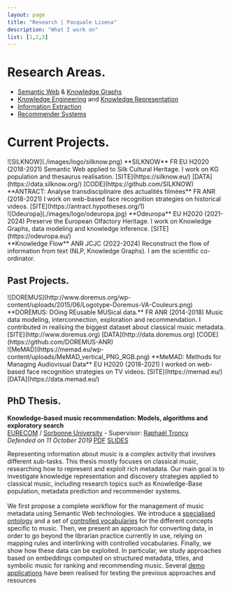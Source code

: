 ```yaml
---
layout: page
title: "Research | Pasquale Lisena"
description: "What I work on"
list: [1,2,3]
---
```


# Research Areas.

- [Semantic Web](http://wikipedia.org/wiki/Semantic_Web) & [Knowledge Graphs](https://towardsdatascience.com/knowledge-graph-bb78055a7884)
- [Knowledge Engineering](http://wikipedia.org/wiki/Knowledge_engineering) and [Knowledge Representation](http://wikipedia.org/wiki/Knowledge_representation_and_reasoning)
- [Information Extraction](http://ewikipedia.org/wiki/Information_extraction)
- [Recommender Systems](http://wikipedia.org/wiki/Recommender_system)

# Current Projects.

<section class="project" markdown="1">
![SILKNOW](./images/logo/silknow.png)
**SILKNOW** <span class="sub">FR EU H2020 (2018-2021)</span>  
Semantic Web applied to Silk Cultural Heritage.  
I work on KG population and thesaurus realisation.
<span class="links" markdown="1">
[SITE](https://silknow.eu/)
[DATA](https://data.silknow.org/)
[CODE](https://github.com/SILKNOW)
</span>  
</section>

<section class="project" markdown="1">
**ANTRACT: Analyse transdisciplinaire des actualités filmées** <span class="sub">FR ANR (2018-2021)</span>    
I work on web-based face recognition strategies on historical videos.
<span class="links" markdown="1">
[SITE](https://antract.hypotheses.org/1)
</span>
</section>

<section class="project" markdown="1">
![Odeuropa](./images/logo/odeuropa.jpg)
**Odeuropa** <span class="sub">EU H2020 (2021-2024)</span>    
Preserve the European Olfactory Heritage.
I work on Knowledge Graphs, data modeling and knowledge inference.
<span class="links" markdown="1">
[SITE](https://odeuropa.eu/)
</span>

<section class="project" markdown="1">
**Knowledge Flow** <span class="sub">ANR JCJC (2022-2024)</span>    
Reconstruct the flow of information from text (NLP, Knowledge Graphs).
I am the scientific co-ordinator.
</section>

# Past Projects.

<section class="project" markdown="1">
![DOREMUS](http://www.doremus.org/wp-content/uploads/2015/06/Logotype-Doremus-VA-Couleurs.png)
**DOREMUS: DOing REusable MUSical data.** <span class="sub">FR ANR (2014-2018)</span>  
Music data modeling, interconnection, exploration and recommendation.  
I contributed in realising the biggest dataset about classical music metadata.
<span class="links" markdown="1">
[SITE](http://www.doremus.org)
[DATA](http://data.doremus.org)
[CODE](https://github.com/DOREMUS-ANR)
</span>
</section>

<section class="project" markdown="1">
![MeMAD](https://memad.eu/wp-content/uploads/MeMAD_vertical_PNG_RGB.png)
**MeMAD: Methods for Managing Audiovisual Data** <span class="sub">EU H2020 (2018-2021)</span>    
I worked on web-based face recognition strategies on TV videos.
<span class="links" markdown="1">
[SITE](https://memad.eu/)
[DATA](https://data.memad.eu/)
</span>
</section>

# PhD Thesis.

**Knowledge-based music recommendation: Models, algorithms and exploratory search**  
[EURECOM](http://eurecom.fr) /
[Sorbonne University](https://www.sorbonne-universite.fr/) - Supervisor: [Raphaël Troncy](http://eurecom.fr/~troncy)  
*Defended on 11 October 2019*
<span class="links" markdown="1">
[PDF](http://www.eurecom.fr/en/publication/6027/download/data-publi-6027.pdf)
[SLIDES](https://docs.google.com/presentation/d/1zR7lWs5e1uZJqZqWW8vcu6644gMGt2es24eFW-FMoCc/)
</span>
<br />

Representing information about music is a complex activity that involves different sub-tasks.
This thesis mostly focuses on classical music, researching how to represent and exploit rich metadata. Our main goal is to investigate knowledge representation and discovery strategies applied to classical music, including research topics such as Knowledge-Base population, metadata prediction and recommender systems.
<br /><br />
We first propose a complete workflow for the management of music metadata using Semantic Web technologies. We introduce a [specialised ontology](http://data.doremus.org/ontology/) and a set of [controlled vocabularies](https://zenodo.org/record/1492441#.X8eT12RKhQJ) for the different concepts specific to music.
Then, we present an approach for converting data, in order to go beyond the librarian practice currently in use, relying on mapping rules and interlinking with controlled vocabularies.
Finally, we show how these data can be exploited. In particular, we study approaches based on embeddings computed on structured metadata, titles, and symbolic music for ranking and recommending music. Several [demo applications](https://github.com/DOREMUS-ANR) have been realised for testing the previous approaches and resources
